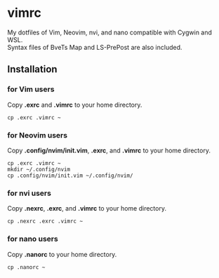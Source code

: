 # vimrc
My dotfiles of Vim, Neovim, nvi, and nano compatible with Cygwin and WSL.  
Syntax files of BveTs Map and LS-PrePost are also included.

## Installation
### for Vim users
Copy **.exrc** and **.vimrc** to your home directory.

`cp .exrc .vimrc ~`

### for Neovim users
Copy **.config/nvim/init.vim**, **.exrc**, and **.vimrc** to your home directory.

    cp .exrc .vimrc ~
    mkdir ~/.config/nvim
    cp .config/nvim/init.vim ~/.config/nvim/

### for nvi users
Copy **.nexrc**, **.exrc**, and **.vimrc** to your home directory.

`cp .nexrc .exrc .vimrc ~`

### for nano users
Copy **.nanorc** to your home directory.

`cp .nanorc ~`
